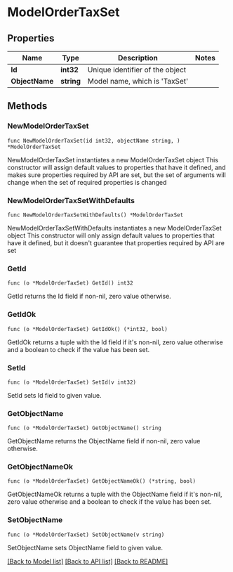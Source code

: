 # ModelOrderTaxSet

## Properties

Name | Type | Description | Notes
------------ | ------------- | ------------- | -------------
**Id** | **int32** | Unique identifier of the object | 
**ObjectName** | **string** | Model name, which is &#39;TaxSet&#39; | 

## Methods

### NewModelOrderTaxSet

`func NewModelOrderTaxSet(id int32, objectName string, ) *ModelOrderTaxSet`

NewModelOrderTaxSet instantiates a new ModelOrderTaxSet object
This constructor will assign default values to properties that have it defined,
and makes sure properties required by API are set, but the set of arguments
will change when the set of required properties is changed

### NewModelOrderTaxSetWithDefaults

`func NewModelOrderTaxSetWithDefaults() *ModelOrderTaxSet`

NewModelOrderTaxSetWithDefaults instantiates a new ModelOrderTaxSet object
This constructor will only assign default values to properties that have it defined,
but it doesn't guarantee that properties required by API are set

### GetId

`func (o *ModelOrderTaxSet) GetId() int32`

GetId returns the Id field if non-nil, zero value otherwise.

### GetIdOk

`func (o *ModelOrderTaxSet) GetIdOk() (*int32, bool)`

GetIdOk returns a tuple with the Id field if it's non-nil, zero value otherwise
and a boolean to check if the value has been set.

### SetId

`func (o *ModelOrderTaxSet) SetId(v int32)`

SetId sets Id field to given value.


### GetObjectName

`func (o *ModelOrderTaxSet) GetObjectName() string`

GetObjectName returns the ObjectName field if non-nil, zero value otherwise.

### GetObjectNameOk

`func (o *ModelOrderTaxSet) GetObjectNameOk() (*string, bool)`

GetObjectNameOk returns a tuple with the ObjectName field if it's non-nil, zero value otherwise
and a boolean to check if the value has been set.

### SetObjectName

`func (o *ModelOrderTaxSet) SetObjectName(v string)`

SetObjectName sets ObjectName field to given value.



[[Back to Model list]](../README.md#documentation-for-models) [[Back to API list]](../README.md#documentation-for-api-endpoints) [[Back to README]](../README.md)


